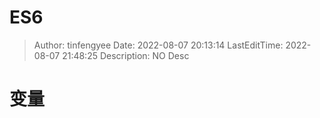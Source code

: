 # ES6 <!-- omit in toc -->

> Author: tinfengyee
> Date: 2022-08-07 20:13:14
> LastEditTime: 2022-08-07 21:48:25
> Description: NO Desc

# 变量